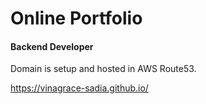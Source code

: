 # Online Portfolio
#### Backend Developer

Domain is setup and hosted in AWS Route53.

https://vinagrace-sadia.github.io/

